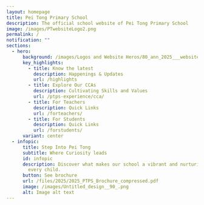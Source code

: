 ```yaml
---
layout: homepage
title: Pei Tong Primary School
description: The official school website of Pei Tong Primary School
image: /images/PTwebsiteLogo2.png
permalink: /
notification: ""
sections:
  - hero:
      background: /images/Logos and Website Heros/80_ann_2025___website_hero.gif
      key_highlights:
        - title: Know the latest
          description: Happenings & Updates
          url: /highlights
        - title: Explore Our CCAs
          description: Cultivating Skills and Values
          url: /ptps-experience/cca/
        - title: For Teachers
          description: Quick Links
          url: /forteachers/
        - title: For Students
          description: Quick Links
          url: /forstudents/
      variant: center
  - infopic:
      title: Step Into Pei Tong
      subtitle: Where Curiosity leads
      id: infopic
      description: Discover what makes our school a vibrant and nurturing place for
        every child.
      button: See brochure
      url: /files/2025/2025_PTPS_Brochure_compressed.pdf
      image: /images/Untitled_design__90_.png
      alt: Image alt text
---
```

